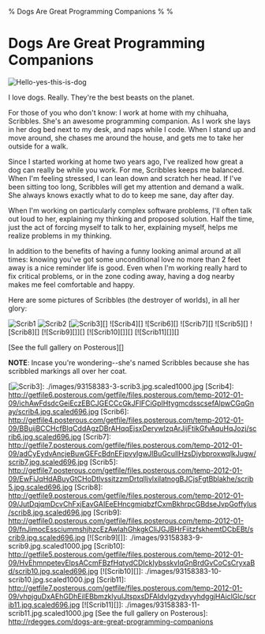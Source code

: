 % Dogs Are Great Programming Companions
%
%

# Dogs Are Great Programming Companions

![Hello-yes-this-is-dog][]

I love dogs. Really. They're the best beasts on the planet.

For those of you who don't know: I work at home with my chihuaha, Scribbles.
She's an awesome programming companion. As I work she lays in her dog bed next
to my desk, and naps while I code. When I stand up and move around, she chases
me around the house, and gets me to take her outside for a walk.

Since I started working at home two years ago, I've realized how great a dog can
really be while you work. For me, Scribbles keeps me balanced. When I'm feeling
stressed, I can lean down and scratch her head. If I've been sitting too long,
Scribbles will get my attention and demand a walk. She always knows exactly what
to do to keep me sane, day after day.

When I'm working on particularly complex software problems, I'll often talk out
loud to her, explaining my thinking and proposed solution. Half the time, just
the act of forcing myself to talk to her, explaining myself, helps me realize
problems in my thinking.

In addition to the benefits of having a funny looking animal around at all
times: knowing you've got some unconditional love no more than 2 feet away is a
nice reminder life is good. Even when I'm working really hard to fix critical
problems, or in the zone coding away, having a dog nearby makes me feel
comfortable and happy.

Here are some pictures of Scribbles (the destroyer of worlds), in all her glory:

![Scrib1][] ![Scrib2][] [![Scrib3][]][] ![Scrib4][] ![Scrib6][] ![Scrib7][]
![Scrib5][] ![Scrib8][] [![Scrib9][]][] [![Scrib10][]][] [![Scrib11][]][]

[See the full gallery on Posterous][]

**NOTE**: Incase you're wondering--she's named Scribbles because she has
scribbled markings all over her coat.

  [Hello-yes-this-is-dog]: http://getfile2.posterous.com/getfile/files.posterous.com/temp-2012-01-09/HijrvlgdnHcpCHmxGBqeAEjsftkvahdFbCIBcBabbEeexeypzfIrmFqqGdfy/hello-yes-this-is-dog.png.scaled696.png
  [Scrib1]: ./images/93158383-1-scrib1.jpg.scaled696.jpg
  [Scrib2]: http://getfile8.posterous.com/getfile/files.posterous.com/temp-2012-01-09/dtvAzusIlijJDFGfkExFhjgpnwAHtmencCczwvdDmEzqjIprvtdhdjaAflfp/scrib2.jpg.scaled696.jpg
  [Scrib3]: http://getfile6.posterous.com/getfile/files.posterous.com/temp-2012-01-09/dasjpmcxujfirsdGiyxEqndFhptqshiuFzBoxyAwAmprGlxIAdAvcfmrlnfl/scrib3.jpg.scaled696.jpg
  [![Scrib3][]]: ./images/93158383-3-scrib3.jpg.scaled1000.jpg
  [Scrib4]: http://getfile6.posterous.com/getfile/files.posterous.com/temp-2012-01-09/ichAwFdsdcGeiEczEBCJGECCcGkJFlFCiGpIHtygmcdsscsefAlpwCGqGnay/scrib4.jpg.scaled696.jpg
  [Scrib6]: http://getfile4.posterous.com/getfile/files.posterous.com/temp-2012-01-09/BBuijBCCHcfBIqCddAgzDBrAHqqEjsxDerywIzqArJijFtikGfvAquHqJozj/scrib6.jpg.scaled696.jpg
  [Scrib7]: http://getfile7.posterous.com/getfile/files.posterous.com/temp-2012-01-09/adCyEydvAncjeBuwGEFcBdnEFjpvyIgwJlBuGcuIlHzsDjybproxwqlkJugw/scrib7.jpg.scaled696.jpg
  [Scrib5]: http://getfile7.posterous.com/getfile/files.posterous.com/temp-2012-01-09/EwFiJqHdABuyGtCHoDtlvssitzzmDrtqlljvlxilatnogBJCjsFgtBblakhe/scrib5.jpg.scaled696.jpg
  [Scrib8]: http://getfile9.posterous.com/getfile/files.posterous.com/temp-2012-01-09/JutDqjqmDcvChFxjEavGAIEeEHncgmiqbzfCxmBkhrpcGBdseJvpGoffyIus/scrib8.jpg.scaled696.jpg
  [Scrib9]: http://getfile0.posterous.com/getfile/files.posterous.com/temp-2012-01-09/fnJimocEssciummshjhzcEzAwlahGhkgkCliJGJBHrFiitzfskhemtDCbEBt/scrib9.jpg.scaled696.jpg
  [![Scrib9][]]: ./images/93158383-9-scrib9.jpg.scaled1000.jpg
  [Scrib10]: http://getfile5.posterous.com/getfile/files.posterous.com/temp-2012-01-09/HvEhmnpetevElpsACcmFBzfHqtydCDIckIybsskvIqGnBrdGvCoCsCryxaBd/scrib10.jpg.scaled696.jpg
  [![Scrib10][]]: ./images/93158383-10-scrib10.jpg.scaled1000.jpg
  [Scrib11]: http://getfile7.posterous.com/getfile/files.posterous.com/temp-2012-01-09/vhpjguDxAEhGDhEilEBbmzklyuIJtspxsDFAIdvlgzydxyyhdggjHAiclGlc/scrib11.jpg.scaled696.jpg
  [![Scrib11][]]: ./images/93158383-11-scrib11.jpg.scaled1000.jpg
  [See the full gallery on Posterous]: http://rdegges.com/dogs-are-great-programming-companions
